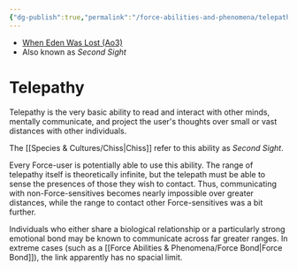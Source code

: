 ```yaml
---
{"dg-publish":true,"permalink":"/force-abilities-and-phenomena/telepathy/","tags":["universal","sense","forcepower"],"noteIcon":"saber1"}
---
```


- [When Eden Was Lost (Ao3)](https://archiveofourown.org/works/19334440/chapters/45992584)
- Also known as *Second Sight*
# Telepathy
Telepathy is the very basic ability to read and interact with other minds, mentally communicate, and project the user's thoughts over small or vast distances with other individuals. 

The [[Species & Cultures/Chiss\|Chiss]] refer to this ability as *Second Sight*.

Every Force-user is potentially able to use this ability. The range of telepathy itself is theoretically infinite, but the telepath must be able to sense the presences of those they wish to contact. Thus, communicating with non-Force-sensitives becomes nearly impossible over greater distances, while the range to contact other Force-sensitives was a bit further. 

Individuals who either share a biological relationship or a particularly strong emotional bond may be known to communicate across far greater ranges. In extreme cases (such as a [[Force Abilities & Phenomena/Force Bond\|Force Bond]]), the link apparently has no spacial limit.